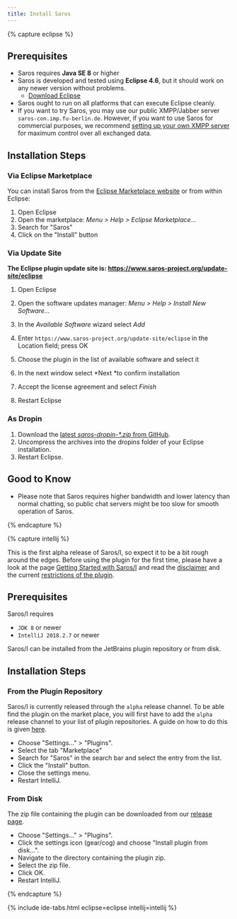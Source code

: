 ```yaml
---
title: Install Saros
---
```


{% capture eclipse %}

## Prerequisites

*   Saros requires **Java SE 8** or higher
*   Saros is developed and tested using **Eclipse 4.6**, but it
    should work on any newer version without problems.
    *   [Download Eclipse](http://www.eclipse.org/downloads/)
*   Saros ought to run on all platforms that can execute Eclipse
    cleanly. 
*   If you want to try Saros, you may use our public XMPP/Jabber server
    `saros-con.imp.fu-berlin.de`. However, if you want to use Saros for
    commercial purposes, we recommend
    [setting up your own XMPP server](setup-xmpp.md) for maximum
    control over all exchanged data.

## Installation Steps

### Via Eclipse Marketplace

You can install Saros from the [Eclipse Marketplace
website](http://marketplace.eclipse.org/content/saros-distributed-collaborative-editing-and-pair-programming-0)
or from within Eclipse:

1.  Open Eclipse
2.  Open the marketplace: *Menu &gt; Help &gt; Eclipse Marketplace...*
3.  Search for "Saros"
4.  Click on the "Install" button

### Via Update Site

**The Eclipse plugin update site is:
<https://www.saros-project.org/update-site/eclipse>**

1.  Open Eclipse
2.  Open the software updates manager: *Menu &gt; Help &gt; Install
    New Software...*
3.  In the *Available Software* wizard select *Add*
4.  Enter `https://www.saros-project.org/update-site/eclipse` in the Location field;
    press OK

5.  Choose the plugin in the list of available software and select
    it
6.  In the next window select *Next *to confirm installation
7.  Accept the license agreement and select *Finish*
8.  Restart Eclipse

### As Dropin

1.  Download the [latest *saros-dropin-\*.zip*
    from GitHub](https://github.com/saros-project/saros/releases).
2.  Uncompress the archives into the dropins folder of your
    Eclipse installation.
3.  Restart Eclipse.

## Good to Know

*   Please note that Saros requires higher bandwidth and lower latency
    than normal chatting, so public chat servers might be too slow for
    smooth operation of Saros.

{% endcapture %}


{% capture intellij %}

This is the first alpha release of Saros/I, so expect it to be a bit rough around the edges. Before using the plugin for the first time, please have a look at the page [Getting Started with Saros/I](getting-started.html?tab=intellij) and read the [disclaimer](getting-started.html?tab=intellij#disclaimer) and the current [restrictions of the plugin](getting-started.html?tab=intellij#restrictions).

## Prerequisites

Saros/I requires
 - `JDK 8` or newer
 - `IntelliJ 2018.2.7` or newer

Saros/I can be installed from the JetBrains plugin repository or from disk.

## Installation Steps

### From the Plugin Repository

Saros/I is currently released through the `alpha` release channel. To be able find the plugin on the market place, you will first have to add the `alpha` release channel to your list of plugin repositories. A guide on how to do this is given [here](https://www.jetbrains.org/intellij/sdk/docs/plugin_repository/custom_channels.html#configuring-a-custom-channel-in-intellij-platform-based-ides).

- Choose "Settings..." > "Plugins".
- Select the tab "Marketplace"
- Search for "Saros" in the search bar and select the entry from the list.
- Click the "Install" button.
- Close the settings menu.
- Restart IntelliJ.


### From Disk
The zip file containing the plugin can be downloaded from our [release page](https://github.com/saros-project/saros/releases).

- Choose "Settings..." > "Plugins".
- Click the settings icon (gear/cog) and choose "Install plugin from disk...".
- Navigate to the directory containing the plugin zip.
- Select the zip file.
- Click OK.
- Restart IntelliJ.

{% endcapture %}

{% include ide-tabs.html eclipse=eclipse intellij=intellij %}
